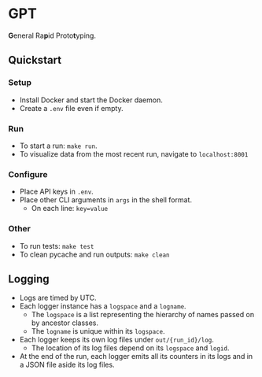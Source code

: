 # GPT

**G**eneral Ra**p**id Proto**t**yping.

## Quickstart

### Setup

- Install Docker and start the Docker daemon.
- Create a `.env` file even if empty.

### Run

- To start a run: `make run`.
- To visualize data from the most recent run, navigate to `localhost:8001`

### Configure

- Place API keys in `.env`.
- Place other CLI arguments in `args` in the shell format.
  - On each line: `key=value`

### Other

- To run tests: `make test`
- To clean pycache and run outputs: `make clean`

## Logging

- Logs are timed by UTC.
- Each logger instance has a `logspace` and a `logname`.
  - The `logspace` is a list representing the hierarchy of names passed on by
    ancestor classes.
  - The `logname` is unique within its `logspace`.
- Each logger keeps its own log files under `out/{run_id}/log`.
  - The location of its log files depend on its `logspace` and `logid`.
- At the end of the run, each logger emits all its counters in its logs and in a
  JSON file aside its log files.
